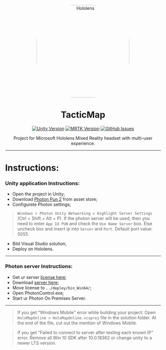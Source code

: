 <p align="center">
 <img  height=300px style="border-radius: 120px;" src="landing/hololens.png" alt="Hololens"></a>
</p>

<h1 align="center">TacticMap</h3>

<div align="center">

[![Unity Version](https://img.shields.io/badge/unity-2019.4.25-blue.svg)][unity]
[![MRTK Version](https://img.shields.io/badge/Microsoft-MRTK%202.4.0-green)][mrtk]
[![GitHub Issues](https://img.shields.io/github/issues/RTUITLab/TacticMap.svg)][issues]

</div>

<p align="center"> 
Project for Microsoft Hololens Mixed Reality headset with multi-user experience.
</p>

---
# Instructions: #

### Unity application Instructions: ###
- Open the project in Unity; 
- Download [Photon Pun 2][photon] from asset store;
- Configurete Photon settings;
> `Windows > Photon Unity Networking > Highlight Server Settings` (Ctrl + Shift + Alt + P).
> If the photon server will be used, then you need to enter `App Id PUN` and check the `Use Name Server` box. Else uncheck box and insert ip into `Server` and `Port`. Default port value: 5055.
- Bild Visual Studio solution;
- Deploy on Hololens.

---
### Photon server Instructions: ###
- Get ur server [license here][photon license];
- Download [server here][photon server];
- Move license to `../deploy/bin_Win64/`;
- Open PhotonControl.exe;
- Start ur Photon On Premises Server.

---
> If you get "Windows Mobile" error while building your project: Open `HoloMapOnline > HoloMapOnline.vcxproj` file in the solution folder. At the end of the file, cut out the mention of Windows Mobile.

> If you get "Failed to connect to server after testing each known IP" error. Remove all Win 10 SDK after 10.0.18362 or change unity to a newer LTS version.

[issues]:https://github.com/RTUITLab/TacticMap/issues
[photon]:https://assetstore.unity.com/packages/tools/network/pun-2-free-119922
[photon license]:https://dashboard.photonengine.com/en-US/selfhosted
[photon server]:https://www.photonengine.com/en-us/sdks#server-sdkserverserver
[unity]:https://unity3d.com/get-unity/download
[mrtk]:https://github.com/microsoft/MixedRealityToolkit-Unity/releases/tag/v2.4.0